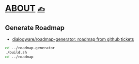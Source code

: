 # [ABOUT](https://github.com/dialogware/roadmap/blob/main/DOCS/ABOUT.md) [<span style='font-size:20px;'>&#x270D;</span>](https://github.com/dialogware/roadmap/edit/main/DOCS/ABOUT.md)


## Generate Roadmap

+ [dialogware/roadmap-generator: roadmap from github tickets](https://github.com/dialogware/roadmap-generator)

```bash
cd ../roadmap-generator
./build.sh
cd ../roadmap
```

